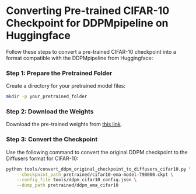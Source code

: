 # Converting Pre-trained CIFAR-10 Checkpoint for DDPMpipeline on Huggingface

Follow these steps to convert a pre-trained CIFAR-10 checkpoint into a format compatible with the DDPMpipeline from Huggingface:

### Step 1: Prepare the Pretrained Folder
Create a directory for your pretrained model files:
```bash
mkdir -p your_pretrained_folder
```

### Step 2: Download the Weights
Download the pre-trained weights from [this link](https://heibox.uni-heidelberg.de/d/01207c3f6b8441779abf/?p=%2Fdiffusion_models_converted%2Fdiffusion_cifar10_model&mode=list).

### Step 3: Convert the Checkpoint
Use the following command to convert the original DDPM checkpoint to the Diffusers format for CIFAR-10:
```bash
python tools/convert_ddpm_original_checkpoint_to_diffusers_cifar10.py \
    --checkpoint_path pretrained/cifar10-ema-model-790000.ckpt \
    --config_file tools/ddpm_cifar10_config.json \
    --dump_path pretrained/ddpm_ema_cifar10
```
